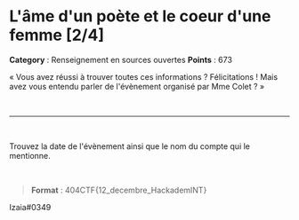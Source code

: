 # L'âme d'un poète et le coeur d'une femme [2/4]

**Category** : Renseignement en sources ouvertes
**Points** : 673

« Vous avez réussi à trouver toutes ces informations ? Félicitations ! Mais avez vous entendu parler de l'évènement organisé par Mme Colet ? »

<p class="space">&nbsp;</p>

***
<p class="space">&nbsp;</p>

Trouvez la date de l'évènement ainsi que le nom du compte qui le mentionne.

<p class="space">&nbsp;</p>

> **Format** : 404CTF{12_decembre_HackademINT}

<div class="author">Izaia#0349</div>
<p class="space">&nbsp;</p>



